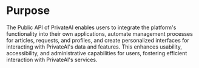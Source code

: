 # Purpose

The Public API of PrivateAI enables users to integrate the platform's functionality into their own applications, automate management processes for articles, requests, and profiles, and create personalized interfaces for interacting with PrivateAI's data and features. This enhances usability, accessibility, and administrative capabilities for users, fostering efficient interaction with PrivateAI's services.
